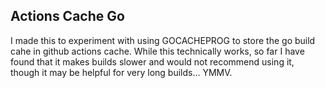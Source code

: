 ## Actions Cache Go

I made this to experiment with using GOCACHEPROG to store the go build cahe in
github actions cache. While this technically works, so far I have found that it
makes builds slower and would not recommend using it, though it may be helpful
for very long builds... YMMV.